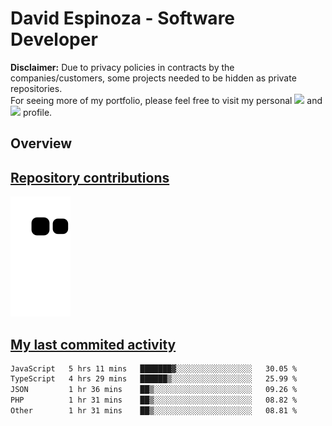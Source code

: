 # David Espinoza - Software Developer
<div id="links">
  <p>
    <strong>Disclaimer:</strong> Due to privacy policies in contracts by the companies/customers, some projects needed to be hidden as private repositories. <br />
For seeing more of my portfolio, please feel free to visit my personal <a href="https://davidespinoza.dev" target="_blank"><img src="https://img.shields.io/badge/website-000000?style=for-the-badge&logo=About.me&logoColor=white" target="_blank"></a> and <a href="https://www.linkedin.com/in/despinozap" target="_blank"><img src="https://img.shields.io/badge/LinkedIn-0077B5?style=for-the-badge&logo=linkedin&logoColor=white" target="_blank"></a> profile.
  </p>
</div>

## Overview

<div id="stats">
  <a href="https://github.com/despinozap">
  <!--
    <img height="180em" style="margin: 0em 10em;" src="https://github-readme-stats.vercel.app/api?username=despinozap&show_icons=true&include_all_commits=true&count_private=true&theme=default"/>
    <img height="180em" style="margin: 0em 10em;" src="https://github-readme-stats.vercel.app/api/top-langs/?username=despinozap&layout=compact&langs_count=7&theme=default"/>
  -->
</div>
 
## Repository contributions
<div id="snake"> 

  ![Snake animation](https://github.com/despinozap/despinozap/blob/output/github-contribution-grid-snake.svg)
</div>

## My last commited activity
<!--START_SECTION:waka-->

```txt
JavaScript   5 hrs 11 mins   ███████▓░░░░░░░░░░░░░░░░░   30.05 %
TypeScript   4 hrs 29 mins   ██████▒░░░░░░░░░░░░░░░░░░   25.99 %
JSON         1 hr 36 mins    ██▒░░░░░░░░░░░░░░░░░░░░░░   09.26 %
PHP          1 hr 31 mins    ██▒░░░░░░░░░░░░░░░░░░░░░░   08.82 %
Other        1 hr 31 mins    ██▒░░░░░░░░░░░░░░░░░░░░░░   08.81 %
```

<!--END_SECTION:waka-->
